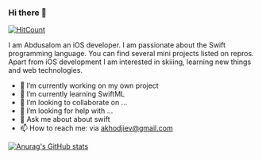 ### Hi there 👋

 [![HitCount](https://hits.dwyl.com/AbdusalomH/vk-client.svg?style=flat-square)](http://hits.dwyl.com/AbdusalomH/vk-client)



I am Abdusalom an iOS developer. I am passionate about the Swift programming language. You can find several mini projects listed on repros. Apart from iOS development I am interested in skiiing, learning new things and web technologies.


- 🔭 I’m currently working on my own project
- 🌱 I’m currently learning SwiftML
- 👯 I’m looking to collaborate on ...
- 🤔 I’m looking for help with ...
- 💬 Ask me about about swift
- 📫 How to reach me: via akhodjiev@gmail.com

[![Anurag's GitHub stats](https://github-readme-stats.vercel.app/api?username=AbdusalomH)](https://github.com/anuraghazra/github-readme-stats)

